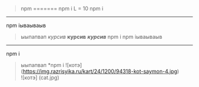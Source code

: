 >npm 
=======
npm i
L = 10
npm i
-------
npm iываываыв
> ыыпапвап
*курсив*
**курсив**
***курсив***
npm i
npm iываываыв
-------
npm i 
>  ыыпапвап
*npm i
![котэ] (https://img.razrisyika.ru/kart/24/1200/94318-kot-saymon-4.jpg)  
![котэ] (cat.jpg)  
